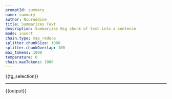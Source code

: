```yaml
---
promptId: summary
name: summary
author: Noureddine
title: Summarizes Text
description: Summarizes Big chunk of text into a sentence
mode: insert
chain.type: map_reduce
splitter.chunkSize: 1000
splitter.chunkOverlap: 100
max_tokens: 1000
temperature: 0
chain.maxTokens: 1000
---
```

{{tg_selection}}
***
{{output}}